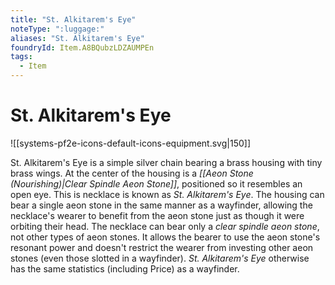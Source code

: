 ```yaml
---
title: "St. Alkitarem's Eye"
noteType: ":luggage:"
aliases: "St. Alkitarem's Eye"
foundryId: Item.A8BQubzLDZAUMPEn
tags:
  - Item
---
```


# St. Alkitarem's Eye
![[systems-pf2e-icons-default-icons-equipment.svg|150]]

St. Alkitarem's Eye is a simple silver chain bearing a brass housing with tiny brass wings. At the center of the housing is a _[[Aeon Stone (Nourishing)|Clear Spindle Aeon Stone]]_, positioned so it resembles an open eye. This is necklace is known as _St. Alkitarem's Eye_. The housing can bear a single aeon stone in the same manner as a wayfinder, allowing the necklace's wearer to benefit from the aeon stone just as though it were orbiting their head. The necklace can bear only a _clear spindle aeon stone_, not other types of aeon stones. It allows the bearer to use the aeon stone's resonant power and doesn't restrict the wearer from investing other aeon stones (even those slotted in a wayfinder). _St. Alkitarem's Eye_ otherwise has the same statistics (including Price) as a wayfinder.
